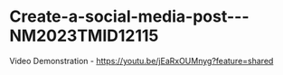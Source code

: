 # Create-a-social-media-post---NM2023TMID12115

Video Demonstration - https://youtu.be/jEaRxOUMnyg?feature=shared
